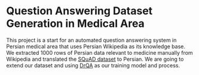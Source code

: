 Question Answering Dataset Generation in Medical Area
==============================
This project is a start for an automated question answering system in Persian medical area that uses Persian Wikipedia as its knowledge base. We extracted 1000 rows of Persian data relevant to medicine manually from Wikipedia and translated the [SQuAD dataset](https://rajpurkar.github.io/SQuAD-explorer/) to Persian. We are going to extend our dataset and using [DrQA](https://github.com/facebookresearch/DrQA) as our training model and process.